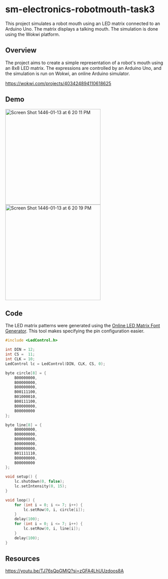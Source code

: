 # sm-electronics-robotmouth-task3

This project simulates a robot mouth using an LED matrix connected to an Arduino Uno. The matrix displays a talking mouth. The simulation is done using the Wokwi platform.


## Overview

The project aims to create a simple representation of a robot's mouth using an 8x8 LED matrix. The expressions are controlled by an Arduino Uno, and the simulation is run on Wokwi, an online Arduino simulator.

https://wokwi.com/projects/403424894110618625

## Demo
<img width="300" alt="Screen Shot 1446-01-13 at 6 20 11 PM" src="https://github.com/user-attachments/assets/a143bc90-7281-4911-b788-77cec51f8689">

<img width="300" alt="Screen Shot 1446-01-13 at 6 20 19 PM" src="https://github.com/user-attachments/assets/4fe5e86d-ca94-40cc-9315-37b2aa38217c">

## Code

The LED matrix patterns were generated using the [Online LED Matrix Font Generator](https://www.riyas.org/2013/12/online-led-matrix-font-generator-with.html). This tool makes specifying the pin configuration easier.

```cpp
#include <LedControl.h>

int DIN = 12;
int CS =  11;
int CLK = 10;
LedControl lc = LedControl(DIN, CLK, CS, 0);

byte circle[8] = {
    B00000000,
    B00000000,
    B00000000,
    B00111100,
    B01000010,
    B00111100,
    B00000000,
    B00000000
};

byte line[8] = {
    B00000000,
    B00000000,
    B00000000,
    B00000000,
    B00000000,
    B01111110,
    B00000000,
    B00000000
};

void setup() {
    lc.shutdown(0, false);       
    lc.setIntensity(0, 15);      
}

void loop() { 
    for (int i = 0; i <= 7; i++) {
        lc.setRow(0, i, circle[i]);
    }
    delay(100);
    for (int i = 0; i <= 7; i++) {
        lc.setRow(0, i, line[i]);
    }
    delay(100);
}
```
## Resources
https://youtu.be/TJ76sQpGMlQ?si=zGFA4LhUUzdoos8A
